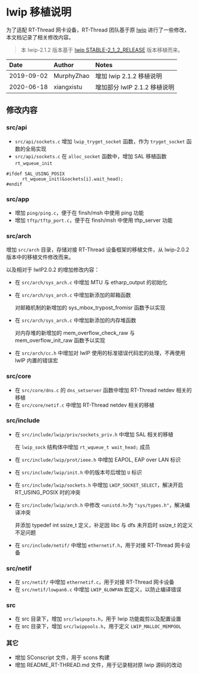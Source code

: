 # lwip 移植说明

为了适配 RT-Thread 网卡设备，RT-Thread 团队基于原 [lwip](http://savannah.nongnu.org/projects/lwip/) 进行了一些修改，本文档记录了相关修改内容。

> 本 lwip-2.1.2 版本基于 [lwip STABLE-2_1_2_RELEASE](https://git.savannah.gnu.org/git/lwip.git) 版本移植而来。

| Date | Author | Notes |
| :---- | :---- | :---- |
| 2019-09-02 | MurphyZhao | 增加 lwip 2.1.2 移植说明 |
| 2020-06-18 | xiangxistu | 增加部分 lwIP 2.1.2 移植说明 |

## 修改内容

### src/api

- `src/api/sockets.c` 增加 `lwip_tryget_socket` 函数，作为 `tryget_socket` 函数的全局实现
- `src/api/sockets.c` 在 `alloc_socket` 函数中，增加 SAL 移植函数 `rt_wqueue_init`

```
#ifdef SAL_USING_POSIX
      rt_wqueue_init(&sockets[i].wait_head);
#endif
```

### src/app

- 增加 `ping/ping.c`，便于在 finsh/msh 中使用 ping 功能
- 增加 `tftp/tftp_port.c`，便于在 finsh/msh 中使用 tftp_server 功能

### src/arch

增加 `src/arch` 目录，存储对接 RT-Thread 设备框架的移植文件，从 lwip-2.0.2 版本中的移植文件修改而来。

以及相对于 lwIP2.0.2 的增加修改内容：

- 在 `src/arch/sys_arch.c` 中增加 MTU 与 etharp_output 的初始化

- 在 `src/arch/sys_arch.c` 中增加新添加的邮箱函数

  对邮箱机制的新增加的 sys_mbox_trypost_fromisr 函数予以实现

- 在 `src/arch/sys_arch.c` 中增加新添加的内存堆函数

  对内存堆的新增加的 mem_overflow_check_raw 与 mem_overflow_init_raw 函数予以实现
  
- 在 `src/arch/cc.h` 中增加对 lwIP 使用的标准错误代码宏的处理，不再使用 lwIP 内置的错误宏

### src/core

- 在 `src/core/dns.c` 的 `dns_setserver` 函数中增加 RT-Thread netdev 相关的移植
- 在 `src/core/netif.c` 中增加 RT-Thread netdev 相关的移植

### src/include

- 在 `src/include/lwip/priv/sockets_priv.h` 中增加 SAL 相关的移植

    在 `lwip_sock` 结构体中增加 `rt_wqueue_t wait_head;` 成员

- 在 `src/include/lwip/prot/ieee.h` 中增加 EAPOL, EAP over LAN 标识

- 在 `src/include/lwip/init.h` 中的版本号后增加 `U` 标识

- 在 `src/include/lwip/sockets.h` 中增加 `LWIP_SOCKET_SELECT`，解决开启 RT_USING_POSIX 时的冲突

- 在 `src/include/lwip/arch.h` 中修改 `<unistd.h>`为 `"sys/types.h"`，解决编译冲突

    并添加 typedef int ssize_t 定义，补足因 libc 与 dfs 未开启时 ssize_t 的定义不足问题

- 在 `src/include/netif/` 中增加 `ethernetif.h`，用于对接 RT-Thread 网卡设备

### src/netif

- 在 `src/netif/` 中增加 `ethernetif.c`，用于对接 RT-Thread 网卡设备
- 在 `src/netif/lowpan6.c` 中增加 `LWIP_6LOWPAN` 宏定义，以防止编译错误

### src

- 在 src 目录下，增加 `src/lwipopts.h`，用于 lwip 功能裁剪以及配置设置
- 在 src 目录下，增加 `src/lwippools.h`，用于定义 `LWIP_MALLOC_MEMPOOL`

### 其它

- 增加 SConscript 文件，用于 scons 构建
- 增加 README_RT-THREAD.md 文件，用于记录相对原 lwip 源码的改动
